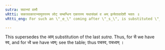 ```yaml
---
sutra: सवाभ्यां वामौ
vRtti: सकारवकाराभ्यामुत्तरस्य लोट् सम्बन्धिन एकारस्य यथासंख्यं व अम् इत्येतावादेशौ भवतः ॥
vRtti_eng: For such an \"_e_\" coming after \"_s_\", is substituted \"_v_\", and for that coming after \"_v_\", is substituted \"_am_\", in the Imperative.

---
```

This supersedes the आम् substitution of the last _sutra_. Thus, for से we have स्व, and for ध्वे we have ध्वम्; see the table; thus पचस्व, पचध्वम् ।